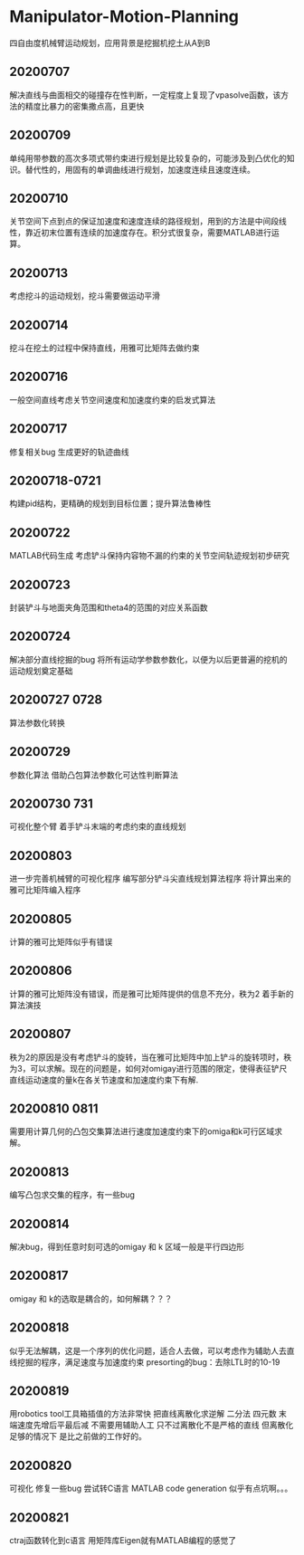 # Manipulator-Motion-Planning
四自由度机械臂运动规划，应用背景是挖掘机挖土从A到B

## 20200707
解决直线与曲面相交的碰撞存在性判断，一定程度上复现了vpasolve函数，该方法的精度比暴力的密集撒点高，且更快
## 20200709 
单纯用带参数的高次多项式带约束进行规划是比较复杂的，可能涉及到凸优化的知识。替代性的，用固有的单调曲线进行规划，加速度连续且速度连续。
## 20200710
关节空间下点到点的保证加速度和速度连续的路径规划，用到的方法是中间段线性，靠近初末位置有连续的加速度存在。积分式很复杂，需要MATLAB进行运算。
## 20200713 
考虑挖斗的运动规划，挖斗需要做运动平滑
## 20200714
挖斗在挖土的过程中保持直线，用雅可比矩阵去做约束 
## 20200716
一般空间直线考虑关节空间速度和加速度约束的启发式算法
## 20200717 
修复相关bug 生成更好的轨迹曲线
## 20200718-0721
构建pid结构，更精确的规划到目标位置；提升算法鲁棒性
## 20200722
MATLAB代码生成 考虑铲斗保持内容物不漏的约束的关节空间轨迹规划初步研究
## 20200723 
封装铲斗与地面夹角范围和theta4的范围的对应关系函数
## 20200724
解决部分直线挖掘的bug
将所有运动学参数参数化，以便为以后更普遍的挖机的运动规划奠定基础
## 20200727 0728
算法参数化转换
## 20200729
参数化算法 借助凸包算法参数化可达性判断算法
## 20200730 731 
可视化整个臂 着手铲斗末端的考虑约束的直线规划
## 20200803
进一步完善机械臂的可视化程序 编写部分铲斗尖直线规划算法程序 将计算出来的雅可比矩阵编入程序
## 20200805
计算的雅可比矩阵似乎有错误 
## 20200806
计算的雅可比矩阵没有错误，而是雅可比矩阵提供的信息不充分，秩为2 着手新的算法演技
## 20200807
秩为2的原因是没有考虑铲斗的旋转，当在雅可比矩阵中加上铲斗的旋转项时，秩为3，可以求解。现在的问题是，如何对omigay进行范围的限定，使得表征铲尺直线运动速度的量k在各关节速度和加速度约束下有解.
## 20200810 0811
需要用计算几何的凸包交集算法进行速度加速度约束下的omiga和k可行区域求解。
## 20200813
编写凸包求交集的程序，有一些bug
## 20200814
解决bug，得到任意时刻可选的omigay 和 k 区域一般是平行四边形
## 20200817
omigay 和 k的选取是耦合的，如何解耦？？？
## 20200818
似乎无法解耦，这是一个序列的优化问题，适合人去做，可以考虑作为辅助人去直线挖掘的程序，满足速度与加速度约束 presorting的bug：去除LTL时的10-19
## 20200819
用robotics tool工具箱插值的方法非常快 把直线离散化求逆解 二分法 四元数 末端速度先增后平最后减
不需要用辅助人工 只不过离散化不是严格的直线 但离散化足够的情况下 是比之前做的工作好的。
## 20200820
可视化 修复一些bug 尝试转C语言 MATLAB code generation 似乎有点坑啊。。。
## 20200821
ctraj函数转化到c语言 用矩阵库Eigen就有MATLAB编程的感觉了